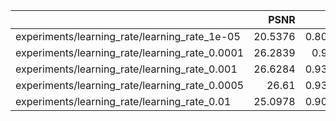 |                                                |    PSNR |     SSIM |    loss |
|:-----------------------------------------------|--------:|---------:|--------:|
| experiments/learning_rate/learning_rate_1e-05  | 20.5376 | 0.809991 | 633.996 |
| experiments/learning_rate/learning_rate_0.0001 | 26.2839 | 0.93139  | 171.49  |
| experiments/learning_rate/learning_rate_0.001  | 26.6284 | 0.938387 | 159.977 |
| experiments/learning_rate/learning_rate_0.0005 | 26.61   | 0.938043 | 160.77  |
| experiments/learning_rate/learning_rate_0.01   | 25.0978 | 0.903672 | 220.937 |